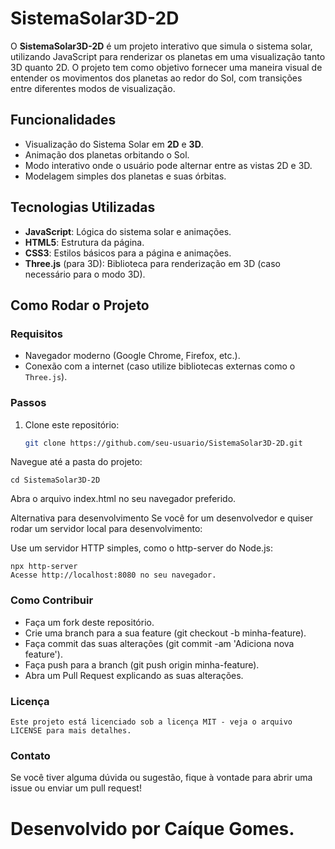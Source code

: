 # SistemaSolar3D-2D

O **SistemaSolar3D-2D** é um projeto interativo que simula o sistema solar, utilizando JavaScript para renderizar os planetas em uma visualização tanto 3D quanto 2D. O projeto tem como objetivo fornecer uma maneira visual de entender os movimentos dos planetas ao redor do Sol, com transições entre diferentes modos de visualização.

## Funcionalidades

- Visualização do Sistema Solar em **2D** e **3D**.
- Animação dos planetas orbitando o Sol.
- Modo interativo onde o usuário pode alternar entre as vistas 2D e 3D.
- Modelagem simples dos planetas e suas órbitas.

## Tecnologias Utilizadas

- **JavaScript**: Lógica do sistema solar e animações.
- **HTML5**: Estrutura da página.
- **CSS3**: Estilos básicos para a página e animações.
- **Three.js** (para 3D): Biblioteca para renderização em 3D (caso necessário para o modo 3D).

## Como Rodar o Projeto

### Requisitos

- Navegador moderno (Google Chrome, Firefox, etc.).
- Conexão com a internet (caso utilize bibliotecas externas como o `Three.js`).

### Passos

1. Clone este repositório:
   ```bash
   git clone https://github.com/seu-usuario/SistemaSolar3D-2D.git
Navegue até a pasta do projeto:

    
    cd SistemaSolar3D-2D

Abra o arquivo index.html no seu navegador preferido.

Alternativa para desenvolvimento
Se você for um desenvolvedor e quiser rodar um servidor local para desenvolvimento:

Use um servidor HTTP simples, como o http-server do Node.js:

    
    npx http-server
    Acesse http://localhost:8080 no seu navegador.

### Como Contribuir

- Faça um fork deste repositório.
- Crie uma branch para a sua feature (git checkout -b minha-feature).
- Faça commit das suas alterações (git commit -am 'Adiciona nova feature').
- Faça push para a branch (git push origin minha-feature).
- Abra um Pull Request explicando as suas alterações.

### Licença

    Este projeto está licenciado sob a licença MIT - veja o arquivo LICENSE para mais detalhes.

### Contato
Se você tiver alguma dúvida ou sugestão, fique à vontade para abrir uma issue ou enviar um pull request!

# Desenvolvido por Caíque Gomes.
